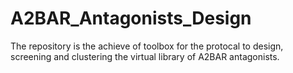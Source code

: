 # A2BAR_Antagonists_Design
 The repository is the achieve of toolbox for the protocal to design, screening and clustering the virtual library of A2BAR antagonists.
